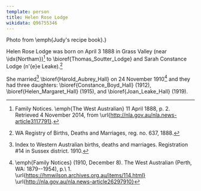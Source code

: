 ```yaml
---
template: person
title: Helen Rose Lodge
wikidata: Q96755346
---
```


Photo from \emph{Judy's recipe book}.}

Helen Rose Lodge was born on April 3 1888 in Grass Valley (near \idx{Northam})[^FamilyNotices] 
to \bioref{Thomas_Soutter_Lodge}
and Sarah Constance Lodge (n\'{e}e Leake).[^BMD]

She married[^HAHmarriage] \bioref{Harold_Aubrey_Hall} on 24 November 1910[^HallLodgeWedding] and they had three daughters:
\bioref{Constance_Boyd_Hall} (1912),
\bioref{Helen_Margaret_Hall} (1915), and
\bioref{Joan_Leake_Hall} (1919).

[^HAHmarriage]:
	Index to Western Australian births, deaths and marriages.
	Registration \#14 in Sussex district. 1910.

[^HallLodgeWedding]:
	\emph{Family Notices} (1910, December 8). The West Australian (Perth, WA: 1879--1954), p.\ 1.
	\url{https://hmwilson.archives.org.au/items/114.html}
	\url{http://nla.gov.au/nla.news-article26297910}

[^BMD]:
	WA Registry of Births, Deaths and Marriages, reg. no. 637, 1888.

[^FamilyNotices]:
	Family Notices. \emph{The West Australian} 11 April 1888, p. 2. Retrieved 4 November 2014,
	from \url{http://nla.gov.au/nla.news-article3117791}.
